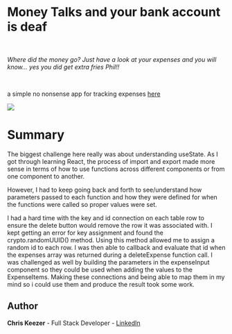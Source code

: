 # Money Talks and your bank account is deaf

<br>

_Where did the money go? Just have a look at your expenses and you will know... yes you did get extra fries Phil!!_

<br>

a simple no nonsense app for tracking expenses [here](https://keezer-money-talks.netlify.app/)

<image src="Expense-app-image.png">

# Summary

The biggest challenge here really was about understanding useState. As I got through learning React, the process of import and export made more sense in terms of how to use functions across different components or from one component to another.

However, I had to keep going back and forth to see/understand how parameters passed to each function and how they were defined for when the functions were called so proper values were set.

I had a hard time with the key and id connection on each table row to ensure the delete button would remove the row it was associated with. I kept getting an error for key assignment and found the crypto.randomUUID() method. Using this method allowed me to assign a random id to each row. I was then able to callback and evaluate that id when the expenses array was returned during a deleteExpense function call.
I was challenged as well by building the parameters in the expenseInput component so they could be used when adding the values to the ExpenseItems. Making these connections and being able to map them in my mind so i could use them and produce the result took some work.

## Author

**Chris Keezer** - Full Stack Developer - [LinkedIn](https://www.linkedin.com/in/chris-keezer-890731177/)
